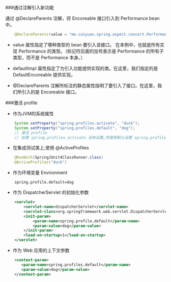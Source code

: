 
###通过注解引入新功能

通过 @DeclareParents 注解，将 Encoreable 接口引入到 Performance bean 中。

```java
    @DeclareParents(value = "me.caiyuan.spring.aspect.concert.Performance+", defaultImpl = DefaultEncoreable.class)
```

- value 属性指定了哪种类型的 bean 要引入该接口。
  在本例中，也就是所有实现 Performance 的类型。（标记符后面的加号表示是 Performance 的所有子类型，而不是 Performance 本身。）

- defaultImpl 属性指定了为引入功能提供实现的类。在这里，我们指定的是 DefaultEncoreable 提供实现。

- @DeclareParents 注解所标注的静态属性指明了要引入了接口。在这里，我们所引入的是 Encoreable 接口。

###激活 profile

- 作为JVM的系统属性

```java
    System.setProperty("spring.profiles.activate", "duck");
    System.setProperty("spring.profiles.default", "dog");
    // 激活 profile
    // 如果 spring.profiles.activate 没有设置,则使用默认设置 spring.profiles.default; 如果这两个都没有设置, 那么就没有激活 profile
```

- 在集成测试类上,使用 @ActiveProfiles

```java
    @RunWith(SpringJUnit4ClassRunner.class)
    @ActiveProfiles("duck")
```

- 作为环境变量 Environment

```shell
    spring.profile.default=dog
```

- 作为 DispatcherServlet 的初始化参数

```xml
    <servlet>
        <servlet-name>dispatcherServlet</servlet-name>
        <servlet-class>org.springframework.web.servlet.DispatcherServlet</servlet-class>
        <init-param>
            <param-name>spring.profile.default</param-name>
            <param-value>dog</param-value>
        </init-param>
        <load-on-startup>1</load-on-startup>
    </servlet>
```

- 作为 Web 应用的上下文参数

```xml
    <context-param>
       <param-name>spring.profiles.default</param-name>
       <param-value>dog</param-value>
    </context-param>
```
